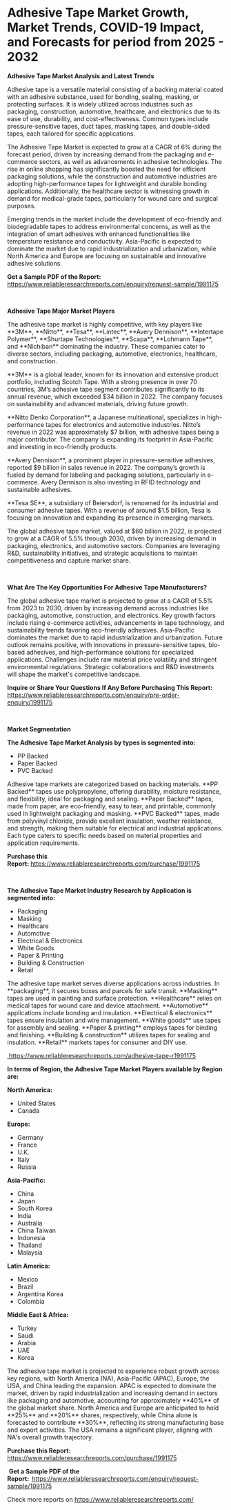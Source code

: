 <p><h1>Adhesive Tape Market Growth, Market Trends, COVID-19 Impact, and Forecasts for period from 2025 - 2032</h1></p><p><strong>Adhesive Tape Market Analysis and Latest Trends</strong></p>
<p><p>Adhesive tape is a versatile material consisting of a backing material coated with an adhesive substance, used for bonding, sealing, masking, or protecting surfaces. It is widely utilized across industries such as packaging, construction, automotive, healthcare, and electronics due to its ease of use, durability, and cost-effectiveness. Common types include pressure-sensitive tapes, duct tapes, masking tapes, and double-sided tapes, each tailored for specific applications.</p><p>The Adhesive Tape Market is expected to grow at a CAGR of 6% during the forecast period, driven by increasing demand from the packaging and e-commerce sectors, as well as advancements in adhesive technologies. The rise in online shopping has significantly boosted the need for efficient packaging solutions, while the construction and automotive industries are adopting high-performance tapes for lightweight and durable bonding applications. Additionally, the healthcare sector is witnessing growth in demand for medical-grade tapes, particularly for wound care and surgical purposes.</p><p>Emerging trends in the market include the development of eco-friendly and biodegradable tapes to address environmental concerns, as well as the integration of smart adhesives with enhanced functionalities like temperature resistance and conductivity. Asia-Pacific is expected to dominate the market due to rapid industrialization and urbanization, while North America and Europe are focusing on sustainable and innovative adhesive solutions.</p></p>
<p><strong>Get a Sample PDF of the Report:&nbsp;</strong> <a href="https://www.reliableresearchreports.com/enquiry/request-sample/1991175?utm_campaign=2271&utm_medium=2&utm_source=Github&utm_content=ia&utm_term=25012025&utm_id=adhesive-tape">https://www.reliableresearchreports.com/enquiry/request-sample/1991175</a></p>
<p>&nbsp;</p>
<p><strong>Adhesive Tape Major Market Players</strong></p>
<p><p>The adhesive tape market is highly competitive, with key players like **3M**, **Nitto**, **Tesa**, **Lintec**, **Avery Dennison**, **Intertape Polymer**, **Shurtape Technologies**, **Scapa**, **Lohmann Tape**, and **Nichiban** dominating the industry. These companies cater to diverse sectors, including packaging, automotive, electronics, healthcare, and construction.</p><p>**3M** is a global leader, known for its innovation and extensive product portfolio, including Scotch Tape. With a strong presence in over 70 countries, 3M’s adhesive tape segment contributes significantly to its annual revenue, which exceeded $34 billion in 2022. The company focuses on sustainability and advanced materials, driving future growth.</p><p>**Nitto Denko Corporation**, a Japanese multinational, specializes in high-performance tapes for electronics and automotive industries. Nitto’s revenue in 2022 was approximately $7 billion, with adhesive tapes being a major contributor. The company is expanding its footprint in Asia-Pacific and investing in eco-friendly products.</p><p>**Avery Dennison**, a prominent player in pressure-sensitive adhesives, reported $9 billion in sales revenue in 2022. The company’s growth is fueled by demand for labeling and packaging solutions, particularly in e-commerce. Avery Dennison is also investing in RFID technology and sustainable adhesives.</p><p>**Tesa SE**, a subsidiary of Beiersdorf, is renowned for its industrial and consumer adhesive tapes. With a revenue of around $1.5 billion, Tesa is focusing on innovation and expanding its presence in emerging markets.</p><p>The global adhesive tape market, valued at $60 billion in 2022, is projected to grow at a CAGR of 5.5% through 2030, driven by increasing demand in packaging, electronics, and automotive sectors. Companies are leveraging R&D, sustainability initiatives, and strategic acquisitions to maintain competitiveness and capture market share.</p></p>
<p>&nbsp;</p>
<p><strong>What Are The Key Opportunities For Adhesive Tape Manufacturers?</strong></p>
<p><p>The global adhesive tape market is projected to grow at a CAGR of 5.5% from 2023 to 2030, driven by increasing demand across industries like packaging, automotive, construction, and electronics. Key growth factors include rising e-commerce activities, advancements in tape technology, and sustainability trends favoring eco-friendly adhesives. Asia-Pacific dominates the market due to rapid industrialization and urbanization. Future outlook remains positive, with innovations in pressure-sensitive tapes, bio-based adhesives, and high-performance solutions for specialized applications. Challenges include raw material price volatility and stringent environmental regulations. Strategic collaborations and R&D investments will shape the market's competitive landscape.</p></p>
<p><strong>Inquire or Share Your Questions If Any Before Purchasing This Report:</strong> <a href="https://www.reliableresearchreports.com/enquiry/pre-order-enquiry/1991175?utm_campaign=2271&utm_medium=2&utm_source=Github&utm_content=ia&utm_term=25012025&utm_id=adhesive-tape">https://www.reliableresearchreports.com/enquiry/pre-order-enquiry/1991175</a></p>
<p>&nbsp;</p>
<p><strong>Market Segmentation</strong></p>
<p><strong>The Adhesive Tape Market Analysis by types is segmented into:</strong></p>
<p><ul><li>PP Backed</li><li>Paper Backed</li><li>PVC Backed</li></ul></p>
<p><p>Adhesive tape markets are categorized based on backing materials. **PP Backed** tapes use polypropylene, offering durability, moisture resistance, and flexibility, ideal for packaging and sealing. **Paper Backed** tapes, made from paper, are eco-friendly, easy to tear, and printable, commonly used in lightweight packaging and masking. **PVC Backed** tapes, made from polyvinyl chloride, provide excellent insulation, weather resistance, and strength, making them suitable for electrical and industrial applications. Each type caters to specific needs based on material properties and application requirements.</p></p>
<p><strong>Purchase this Report:&nbsp;</strong><a href="https://www.reliableresearchreports.com/purchase/1991175?utm_campaign=2271&utm_medium=2&utm_source=Github&utm_content=ia&utm_term=25012025&utm_id=adhesive-tape">https://www.reliableresearchreports.com/purchase/1991175</a></p>
<p>&nbsp;</p>
<p><strong>The Adhesive Tape Market Industry Research by Application is segmented into:</strong></p>
<p><ul><li>Packaging</li><li>Masking</li><li>Healthcare</li><li>Automotive</li><li>Electrical & Electronics</li><li>White Goods</li><li>Paper & Printing</li><li>Building & Construction</li><li>Retail</li></ul></p>
<p><p>The adhesive tape market serves diverse applications across industries. In **packaging**, it secures boxes and parcels for safe transit. **Masking** tapes are used in painting and surface protection. **Healthcare** relies on medical tapes for wound care and device attachment. **Automotive** applications include bonding and insulation. **Electrical & electronics** tapes ensure insulation and wire management. **White goods** use tapes for assembly and sealing. **Paper & printing** employs tapes for binding and finishing. **Building & construction** utilizes tapes for sealing and insulation. **Retail** markets tapes for consumer and DIY use.</p></p>
<p><a href="https://www.reliableresearchreports.com/adhesive-tape-r1991175?utm_campaign=2271&utm_medium=2&utm_source=Github&utm_content=ia&utm_term=25012025&utm_id=adhesive-tape">&nbsp;https://www.reliableresearchreports.com/adhesive-tape-r1991175</a></p>
<p><strong>In terms of Region, the Adhesive Tape Market Players available by Region are:</strong></p>
<p>
    <p> <strong> North America: </strong>
        <ul>
            <li>United States</li>
            <li>Canada</li>
        </ul>
        </p> 
    <p> <strong> Europe: </strong>
        <ul>
            <li>Germany</li>
            <li>France</li>
            <li>U.K.</li>
            <li>Italy</li>
            <li>Russia</li>
        </ul>
        </p> 
    <p> <strong> Asia-Pacific: </strong>
        <ul>
            <li>China</li>
            <li>Japan</li>
            <li>South Korea</li>
            <li>India</li>
            <li>Australia</li>
            <li>China Taiwan</li>
            <li>Indonesia</li>
            <li>Thailand</li>
            <li>Malaysia</li>
        </ul>
        </p> 
    <p> <strong> Latin America: </strong>
        <ul>
            <li>Mexico</li>
            <li>Brazil</li>
            <li>Argentina Korea</li>
            <li>Colombia</li>
        </ul>
        </p> 
    <p> <strong> Middle East & Africa: </strong>
        <ul>
            <li>Turkey</li>
            <li>Saudi</li>
            <li>Arabia</li>
            <li>UAE</li>
            <li>Korea</li>
        </ul>
    </p>
    </p>
<p><p>The adhesive tape market is projected to experience robust growth across key regions, with North America (NA), Asia-Pacific (APAC), Europe, the USA, and China leading the expansion. APAC is expected to dominate the market, driven by rapid industrialization and increasing demand in sectors like packaging and automotive, accounting for approximately **40%** of the global market share. North America and Europe are anticipated to hold **25%** and **20%** shares, respectively, while China alone is forecasted to contribute **30%**, reflecting its strong manufacturing base and export activities. The USA remains a significant player, aligning with NA's overall growth trajectory.</p></p>
<p><strong>Purchase this Report: </strong><a href="https://www.reliableresearchreports.com/purchase/1991175?utm_campaign=2271&utm_medium=2&utm_source=Github&utm_content=ia&utm_term=25012025&utm_id=adhesive-tape">https://www.reliableresearchreports.com/purchase/1991175</a></p>
<p>&nbsp;<strong>Get a Sample PDF of the Report:&nbsp;&nbsp;</strong><a href="https://www.reliableresearchreports.com/enquiry/request-sample/1991175?utm_campaign=2271&utm_medium=2&utm_source=Github&utm_content=ia&utm_term=25012025&utm_id=adhesive-tape">https://www.reliableresearchreports.com/enquiry/request-sample/1991175</a></p>
<p><strong></strong></p>
<p>Check more reports on <a href="https://www.reliableresearchreports.com/?utm_campaign=2271&utm_medium=2&utm_source=Github&utm_content=ia&utm_term=25012025&utm_id=adhesive-tape">https://www.reliableresearchreports.com/</a></p>